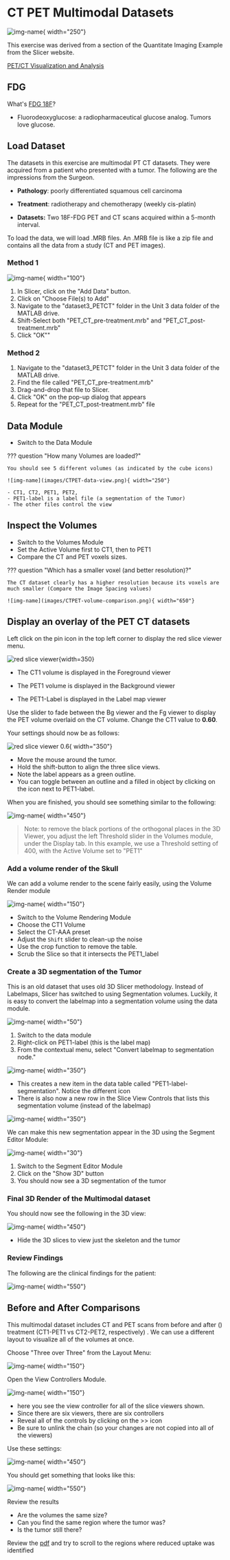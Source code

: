 # CT PET Multimodal Datasets

![img-name](images/CTPET-overlay.jpg){ width="250"}

This exercise was derived from a section of the Quantitate Imaging Example from the Slicer website.

[PET/CT Visualization and Analysis]

[PET/CT Visualization and Analysis]: https://www.dropbox.com/s/8wswnxidudinets/PETCT_overview.pdf?dl=1

## FDG

What's [FDG 18F](http://www.wikiwand.com/en/Fludeoxyglucose_(18F))?
- Fluorodeoxyglucose: a radiopharmaceutical glucose analog. Tumors love glucose.

## Load Dataset

The datasets in this exercise are multimodal PT CT datasets. They were acquired from a patient who presented with a tumor. The following are the impressions from the Surgeon.

* **Pathology**: poorly differentiated squamous cell carcinoma

* **Treatment**: radiotherapy and chemotherapy (weekly cis-platin)

* **Datasets:** Two 18F-FDG PET and CT scans acquired within a 5-month interval.

To load the data, we will load .MRB files. An .MRB file is like a zip file and contains all the data from a study (CT and PET images).

### Method 1

![img-name](images/button-add-data.png){ width="100"}

1. In Slicer, click on the "Add Data" button.
2. Click on "Choose File(s) to Add"
3. Navigate to the  "dataset3_PETCT" folder in the Unit 3 data folder of the MATLAB drive.
4. Shift-Select both "PET_CT_pre-treatment.mrb" and "PET_CT_post-treatment.mrb"
5. Click "OK""

### Method 2

1. Navigate to the  "dataset3_PETCT" folder in the Unit 3 data folder of the MATLAB drive.
2. Find the file called "PET_CT_pre-treatment.mrb"
3. Drag-and-drop that file to Slicer.
4. Click "OK" on the pop-up dialog that appears
5. Repeat for the "PET_CT_post-treatment.mrb" file

## Data Module

- Switch to the Data Module

??? question "How many Volumes are loaded?"

    You should see 5 different volumes (as indicated by the cube icons)

    ![img-name](images/CTPET-data-view.png){ width="250"}

    - CT1, CT2, PET1, PET2,
    - PET1-label is a label file (a segmentation of the Tumor)
    - The other files control the view

## Inspect the Volumes

- Switch to the Volumes Module
- Set the Active Volume first to CT1, then to PET1
- Compare the CT and PET voxels sizes.

??? question "Which has a smaller voxel (and better resolution)?"

    The CT dataset clearly has a higher resolution because its voxels are much smaller (Compare the Image Spacing values)

    ![img-name](images/CTPET-volume-comparison.png){ width="650"}

## Display an overlay of the PET CT datasets

Left click on the pin icon in the top left corner to display the red slice viewer menu.

![red slice viewer](images/CTPET_slice_viewer_menu.png){width=350}

- The CT1 volume is displayed in the Foreground viewer

- The PET1 volume is displayed in the Background viewer

- The PET1-Label is displayed in the Label map viewer

Use the slider to fade between the Bg viewer and the Fg viewer to display the PET volume overlaid on the CT volume. Change the CT1 value to **0.60**.

Your settings should now be as follows:

![red slice viewer 0.6](images/CTPET_slice_viewer_0.6alpha.png){ width="350"}

- Move the mouse around the tumor.
- Hold the shift-button to align the three slice views.
- Note the label appears as a green outline.
- You can toggle between an outline and a filled in object by clicking on the icon next to PET1-label.

When you are finished, you should see something similar to the following:

![img-name](images/CTPET-4up-overlay-series1.png){ width="450"}

> Note: to remove the black portions of the orthogonal places in the 3D Viewer, you adjust the left Threshold slider in the Volumes module, under the Display tab. In this example, we use a Threshold setting of 400, with the Active Volume set to "PET1"

### Add a volume render of the Skull

We can add a volume render to the scene fairly easily, using the Volume Render module

![img-name](images/button_volume_rendering.png){ width="150"}

* Switch to the Volume Rendering Module
* Choose the CT1 Volume
* Select the CT-AAA preset
* Adjust the `Shift` slider to clean-up the noise
* Use the crop function to remove the table.
* Scrub the Slice so that it intersects the PET1_label

### Create a 3D segmentation of the Tumor

This is an old dataset that uses old 3D Slicer methodology. Instead of Labelmaps, Slicer has switched to using Segmentation volumes. Luckily, it is easy to convert the labelmap into a segmentation volume using the data module.

![img-name](images/button-data-module.png){ width="50"}

1. Switch to the data module
2. Right-click on PET1-label (this is the label map)
3. From the contextual menu, select "Convert labelmap to segmentation node."

![img-name](images/CTPET-data-convert-labelmap.png){ width="350"}

- This creates a new item in the data table called "PET1-label-segmentation". Notice the different icon
- There is also now a new row in the Slice View Controls that lists this segmentation volume (instead of the labelmap)

![img-name](images/CTPET-slice-control-segmentation-node.png){ width="350"}

We can make this new segmentation appear in the 3D using the Segment Editor Module:

![img-name](images/button-segment-editor.png){ width="30"}

1. Switch to the Segment Editor Module
2. Click on the "Show 3D" button
3. You should now see a 3D segmentation of the tumor

### Final 3D Render of the Multimodal dataset
  
You should now see the following in the 3D view:

![img-name](images/CTPET-CT1volRender-2DsliceOverlays.png){ width="450"}

- Hide the 3D slices to view just the skeleton and the tumor

### Review Findings

The following are the clinical findings for the patient:

![img-name](images/CTPET-uptake-findings.png){ width="550"}

## Before and After Comparisons

This multimodal dataset includes CT and PET scans from before and after () treatment (CT1-PET1 vs CT2-PET2, respectively) . We can use a different layout to visualize all of the volumes at once.

Choose "Three over Three" from the Layout Menu:

![img-name](images/layout-three-over-three.png){ width="150"}

Open the View Controllers Module.

![img-name](images/modules-view-controllers.png){ width="150"}

- here you see the view controller for all of the slice viewers shown. 
- Since there are six viewers, there are six controllers
- Reveal all of the controls by clicking on the >> icon
- Be sure to unlink the chain (so your changes are not copied into all of the viewers)


Use these settings:

![img-name](images/CTPET-comparison-controls.png){ width="450"}

You should get something that looks like this: 

![img-name](images/CTPET-three-over-three.png){ width="550"}

Review the results
- Are the volumes the same size?
- Can you find the same region where the tumor was?
- Is the tumor still there?

Review the [pdf][PET/CT Visualization and Analysis] and try to scroll to the regions where reduced uptake was identified
